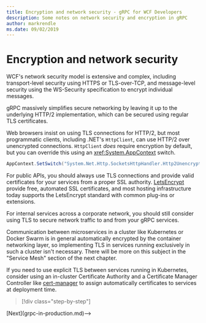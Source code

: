 ```yaml
---
title: Encryption and network security - gRPC for WCF Developers
description: Some notes on network security and encryption in gRPC
author: markrendle
ms.date: 09/02/2019
---
```


# Encryption and network security

WCF's network security model is extensive and complex, including transport-level security using HTTPS or TLS-over-TCP, and message-level security using the WS-Security specification to encrypt individual messages.

gRPC massively simplifies secure networking by leaving it up to the underlying HTTP/2 implementation, which can be secured using regular TLS certificates.

Web browsers insist on using TLS connections for HTTP/2, but most programmatic clients, including .NET's `HttpClient`, can use HTTP/2 over unencrypted connections. `HttpClient` *does* require encryption by default, but you can override this using an <xref:System.AppContext> switch.

```csharp
AppContext.SetSwitch("System.Net.Http.SocketsHttpHandler.Http2UnencryptedSupport", true);
```

For public APIs, you should always use TLS connections and provide valid certificates for your services from a proper SSL authority. [LetsEncrypt](https://letsencrypt.org) provide free, automated SSL certificates, and most hosting infrastructure today supports the LetsEncrypt standard with common plug-ins or extensions.

For internal services across a corporate network, you should still consider using TLS to secure network traffic to and from your gRPC services.

Communication between microservices in a cluster like Kubernetes or Docker Swarm is in general automatically encrypted by the container networking layer, so implementing TLS in services running exclusively in such a cluster isn't necessary. There will be more on this subject in the "Service Mesh" section of the next chapter.

If you need to use explicit TLS between services running in Kubernetes, consider using an in-cluster Certificate Authority and a Certificate Manager Controller like [cert-manager](https://docs.cert-manager.io/en/latest/) to assign automatically certificates to services at deployment time.

>[!div class="step-by-step"]
<!-->[Next](grpc-in-production.md)-->
